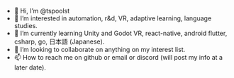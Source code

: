 - 👋 Hi, I’m @tspoolst
- 👀 I’m interested in automation, r&d, VR, adaptive learning, language studies.
- 🌱 I’m currently learning Unity and Godot VR, react-native, android flutter, csharp, go, 日本語 (Japanese).
- 💞️ I’m looking to collaborate on anything on my interest list.
- 📫 How to reach me on github or email or discord (will post my info at a later date).

<!---
tspoolst/tspoolst is a ✨ special ✨ repository because its `README.md` (this file) appears on your GitHub profile.
You can click the Preview link to take a look at your changes.
--->
